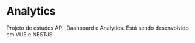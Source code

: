 # Analytics
Projeto de estudos API, Dashboard e Analytics. Está sendo desenvolvido em VUE e NESTJS.
